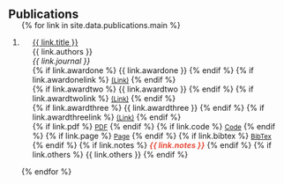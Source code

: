<h2 id="publications" style="margin: 0px 0px -15px;">Publications</h2>

<div class="publications">
<ol class="bibliography">

{% for link in site.data.publications.main %}

<li>
<div class="pub-row">
  <div class="col-sm-9" style="position: relative;padding-right: 15px;padding-left: 20px;">
      <div class="title"><a href="{{ link.pdf }}">{{ link.title }}</a></div>
      <div class="author">{{ link.authors }}</div>
      <div class="periodical"><em>{{ link.journal }}</em>
      </div>
    <div class="awardone">
      {% if link.awardone %} 
      {{ link.awardone }}
      {% endif %}
      {% if link.awardonelink %} 
      <a href="{{ link.awardonelink }}" class="btn btn-sm z-depth-0" role="button" target="_blank" style="font-size:12px;">(Link)</a>
      {% endif %}
    </div>
    <div class="awardtwo">
      {% if link.awardtwo %} 
      {{ link.awardtwo }}
      {% endif %}
      {% if link.awardtwolink %} 
      <a href="{{ link.awardtwolink }}" class="btn btn-sm z-depth-0" role="button" target="_blank" style="font-size:12px;">(Link)</a>
      {% endif %}
    </div>
    <div class="awardthree">
      {% if link.awardthree %} 
      {{ link.awardthree }}
      {% endif %}
      {% if link.awardthreelink %} 
      <a href="{{ link.awardthreelink }}" class="btn btn-sm z-depth-0" role="button" target="_blank" style="font-size:12px;">(Link)</a>
      {% endif %}
    </div>
    <div class="links">
      {% if link.pdf %} 
      <a href="{{ link.pdf }}" class="btn btn-sm z-depth-0" role="button" target="_blank" style="font-size:12px;">PDF</a>
      {% endif %}
      {% if link.code %} 
      <a href="{{ link.code }}" class="btn btn-sm z-depth-0" role="button" target="_blank" style="font-size:12px;">Code</a>
      {% endif %}
      {% if link.page %} 
      <a href="{{ link.page }}" class="btn btn-sm z-depth-0" role="button" target="_blank" style="font-size:12px;">Page</a>
      {% endif %}
      {% if link.bibtex %} 
      <a href="{{ link.bibtex }}" class="btn btn-sm z-depth-0" role="button" target="_blank" style="font-size:12px;">BibTex</a>
      {% endif %}
      {% if link.notes %} 
      <strong> <i style="color:#e74d3c">{{ link.notes }}</i></strong>
      {% endif %}
      {% if link.others %} 
      {{ link.others }}
      {% endif %}
    </div>
  </div>
</div>
</li>


{% endfor %}

</ol>
</div>

